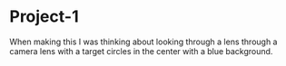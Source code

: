# Project-1
When making this I was thinking about looking through a lens through
a camera lens with a target circles in the center with a blue background.
